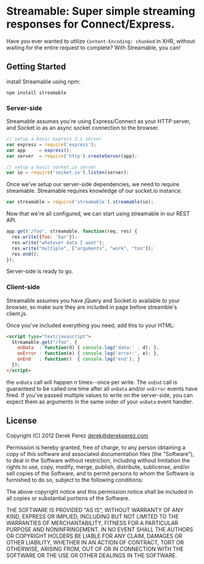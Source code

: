 # Streamable: Super simple streaming responses for Connect/Express.

Have you ever wanted to utilize `Content-Encoding: chunked` in XHR, without waiting for the entire request to complete? With Streamable, you can!

## Getting Started

install Streamable using npm:

```
npm install streamable
```

### Server-side

Streamable assumes you're using Express/Connect as your HTTP server, and Socket.io as an async socket connection to the browser.

```js
// setup a basic express 3.x server
var express = require('express');
var app     = express();
var server  = require('http').createServer(app);

// setup a basic socket.io server
var io = require('socket.io').listen(server);
```

Once we've setup our server-side dependencies, we need to require streamable. Streamable requires knowledge of our socket.io instance.

```js
var streamable = require('streamable').streamable(io);
```

Now that we're all configured, we can start using streamable in our REST API.

```js
app.get('/foo', streamable, function(req, res) {
  res.write({foo: 'bar'});
  res.write("whatever data I want");
  res.write("multiple", ["arguments", "work", "too"]);
  res.end();
});
```
Server-side is ready to go.

### Client-side

Streamable assumes you have jQuery and Socket.io available to your browser, so make sure they are included in page before streamble's client.js.

Once you've included everything you need, add this to your HTML:

```html
<script type="text/javascript">
  Streamable.get("/foo", {
    onData  : function(d) { console.log('data:' , d); },
    onError : function(e) { console.log('error:', e); },
    onEnd   : function()  { console.log('end'); }
  });
</script>
```

the `onData` call will happen n times--once per write. The `onEnd` call is guaranteed to be called one time after all `onData` and/or `onError` events have fired. If you've passed multiple values to write on the server-side, you can expect them as arguments in the same order of your `onData` event handler.

## License

Copyright (C) 2012 Derek Perez <derek@derekperez.com>

Permission is hereby granted, free of charge, to any person obtaining a copy of this software and associated documentation files (the "Software"),
to deal in the Software without restriction, including without limitation the rights to use, copy, modify, merge, publish, distribute, sublicense,
and/or sell copies of the Software, and to permit persons to whom the Software is furnished to do so, subject to the following conditions:

The above copyright notice and this permission notice shall be included in all copies or substantial portions of the Software.

THE SOFTWARE IS PROVIDED "AS IS", WITHOUT WARRANTY OF ANY KIND, EXPRESS OR IMPLIED, INCLUDING BUT NOT LIMITED TO THE WARRANTIES OF MERCHANTABILITY,
FITNESS FOR A PARTICULAR PURPOSE AND NONINFRINGEMENT. IN NO EVENT SHALL THE AUTHORS OR COPYRIGHT HOLDERS BE LIABLE FOR ANY CLAIM, DAMAGES OR OTHER LIABILITY,
WHETHER IN AN ACTION OF CONTRACT, TORT OR OTHERWISE, ARISING FROM, OUT OF OR IN CONNECTION WITH THE SOFTWARE OR THE USE OR OTHER DEALINGS IN THE SOFTWARE.
